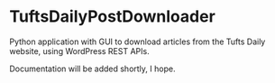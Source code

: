 # TuftsDailyPostDownloader
Python application with GUI to download articles from the Tufts Daily website, using WordPress REST APIs.

Documentation will be added shortly, I hope.
